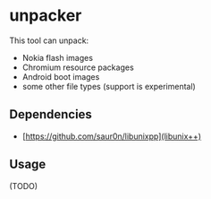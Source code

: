 # unpacker

This tool can unpack:
- Nokia flash images
- Chromium resource packages
- Android boot images
- some other file types (support is experimental)

## Dependencies
* [https://github.com/saur0n/libunixpp](libunix++)

## Usage
(TODO)
